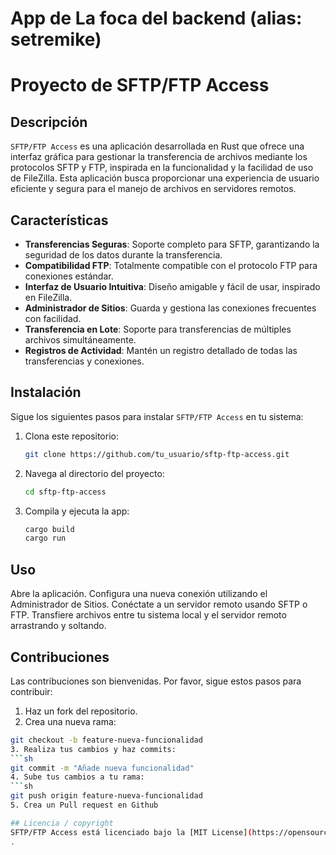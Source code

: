 # App de La foca del backend (alias: setremike)

# Proyecto de SFTP/FTP Access

## Descripción
`SFTP/FTP Access` es una aplicación desarrollada en Rust que ofrece una interfaz gráfica para gestionar la transferencia de archivos mediante los protocolos SFTP y FTP, inspirada en la funcionalidad y la facilidad de uso de FileZilla. Esta aplicación busca proporcionar una experiencia de usuario eficiente y segura para el manejo de archivos en servidores remotos.

## Características
- **Transferencias Seguras**: Soporte completo para SFTP, garantizando la seguridad de los datos durante la transferencia.
- **Compatibilidad FTP**: Totalmente compatible con el protocolo FTP para conexiones estándar.
- **Interfaz de Usuario Intuitiva**: Diseño amigable y fácil de usar, inspirado en FileZilla.
- **Administrador de Sitios**: Guarda y gestiona las conexiones frecuentes con facilidad.
- **Transferencia en Lote**: Soporte para transferencias de múltiples archivos simultáneamente.
- **Registros de Actividad**: Mantén un registro detallado de todas las transferencias y conexiones.

## Instalación
Sigue los siguientes pasos para instalar `SFTP/FTP Access` en tu sistema:

1. Clona este repositorio:
   ```sh
   git clone https://github.com/tu_usuario/sftp-ftp-access.git
2. Navega al directorio del proyecto:
   ```sh
   cd sftp-ftp-access
3. Compila y ejecuta la app:
   ```sh
   cargo build
   cargo run

## Uso
Abre la aplicación.
Configura una nueva conexión utilizando el Administrador de Sitios.
Conéctate a un servidor remoto usando SFTP o FTP.
Transfiere archivos entre tu sistema local y el servidor remoto arrastrando y soltando.

## Contribuciones
Las contribuciones son bienvenidas. Por favor, sigue estos pasos para contribuir:
1. Haz un fork del repositorio.
2. Crea una nueva rama:
```sh
git checkout -b feature-nueva-funcionalidad
3. Realiza tus cambios y haz commits:
```sh
git commit -m "Añade nueva funcionalidad"
4. Sube tus cambios a tu rama:
```sh
git push origin feature-nueva-funcionalidad
5. Crea un Pull request en Github

## Licencia / copyright
SFTP/FTP Access está licenciado bajo la [MIT License](https://opensource.org/license/MIT)
.
